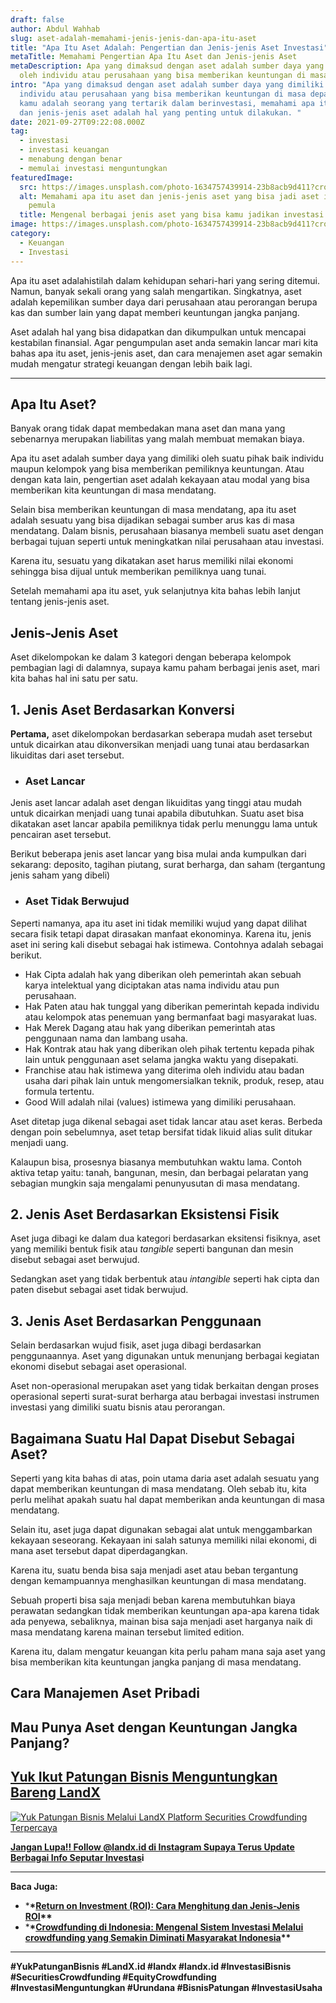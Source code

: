 ```yaml
---
draft: false
author: Abdul Wahhab
slug: aset-adalah-memahami-jenis-jenis-dan-apa-itu-aset
title: "Apa Itu Aset Adalah: Pengertian dan Jenis-jenis Aset Investasi"
metaTitle: Memahami Pengertian Apa Itu Aset dan Jenis-jenis Aset
metaDescription: Apa yang dimaksud dengan aset adalah sumber daya yang dimiliki
  oleh individu atau perusahaan yang bisa memberikan keuntungan di masa depan,
intro: "Apa yang dimaksud dengan aset adalah sumber daya yang dimiliki oleh
  individu atau perusahaan yang bisa memberikan keuntungan di masa depan, Jika
  kamu adalah seorang yang tertarik dalam berinvestasi, memahami apa itu aset
  dan jenis-jenis aset adalah hal yang penting untuk dilakukan. "
date: 2021-09-27T09:22:08.000Z
tag:
  - investasi
  - investasi keuangan
  - menabung dengan benar
  - memulai investasi menguntungkan
featuredImage:
  src: https://images.unsplash.com/photo-1634757439914-23b8acb9d411?crop=entropy&cs=tinysrgb&fit=max&fm=jpg&ixid=MnwxMTc3M3wwfDF8c2VhcmNofDJ8fGhvdXNlJTIwbW9uZXl8ZW58MHx8fHwxNjQwMjQ5OTk4&ixlib=rb-1.2.1&q=80&w=1080
  alt: Memahami apa itu aset dan jenis-jenis aset yang bisa jadi aset investasi
    pemula
  title: Mengenal berbagai jenis aset yang bisa kamu jadikan investasi jangka panjang
image: https://images.unsplash.com/photo-1634757439914-23b8acb9d411?crop=entropy&cs=tinysrgb&fit=max&fm=jpg&ixid=MnwxMTc3M3wwfDF8c2VhcmNofDJ8fGhvdXNlJTIwbW9uZXl8ZW58MHx8fHwxNjQwMjQ5OTk4&ixlib=rb-1.2.1&q=80&w=1080
category:
  - Keuangan
  - Investasi
---
```

Apa itu aset adalahistilah dalam kehidupan sehari-hari yang sering ditemui. Namun, banyak sekali orang yang salah mengartikan. Singkatnya, aset adalah kepemilikan sumber daya dari perusahaan atau perorangan berupa kas dan sumber lain yang dapat memberi keuntungan jangka panjang.

Aset adalah hal yang bisa didapatkan dan dikumpulkan untuk mencapai kestabilan finansial. Agar pengumpulan aset anda semakin lancar mari kita bahas apa itu aset, jenis-jenis aset, dan cara menajemen aset agar semakin mudah mengatur strategi keuangan dengan lebih baik lagi.

- - -

## Apa Itu Aset?

Banyak orang tidak dapat membedakan mana aset dan mana yang sebenarnya merupakan liabilitas yang malah membuat memakan biaya. 

Apa itu aset adalah sumber daya yang dimiliki oleh suatu pihak baik individu maupun kelompok yang bisa memberikan pemiliknya keuntungan. Atau dengan kata lain, pengertian aset adalah kekayaan atau modal yang bisa memberikan kita keuntungan di masa mendatang.

Selain bisa memberikan keuntungan di masa mendatang, apa itu aset adalah sesuatu yang bisa dijadikan sebagai sumber arus kas di masa mendatang. Dalam bisnis, perusahaan biasanya membeli suatu aset dengan berbagai tujuan seperti untuk meningkatkan nilai perusahaan atau investasi.

Karena itu, sesuatu yang dikatakan aset harus memiliki nilai ekonomi sehingga bisa dijual untuk memberikan pemiliknya uang tunai.

Setelah memahami apa itu aset, yuk selanjutnya kita bahas lebih lanjut tentang jenis-jenis aset.

## Jenis-Jenis Aset

Aset dikelompokan ke dalam 3 kategori dengan beberapa kelompok pembagian lagi di dalamnya, supaya kamu paham berbagai jenis aset, mari kita bahas hal ini satu per satu.

## 1. Jenis Aset Berdasarkan Konversi

**Pertama,** aset dikelompokan berdasarkan seberapa mudah aset tersebut untuk dicairkan atau dikonversikan menjadi uang tunai atau berdasarkan likuiditas dari aset tersebut.

* ### **Aset Lancar**

Jenis aset lancar adalah aset dengan likuiditas yang tinggi atau mudah untuk dicairkan menjadi uang tunai apabila dibutuhkan. Suatu aset bisa dikatakan aset lancar apabila pemiliknya tidak perlu menunggu lama untuk pencairan aset tersebut.

Berikut beberapa jenis aset lancar yang bisa mulai anda kumpulkan dari sekarang: deposito, tagihan piutang, surat berharga, dan saham (tergantung jenis saham yang dibeli)

* ### **Aset Tidak Berwujud**

Seperti namanya, apa itu aset ini tidak memiliki wujud yang dapat dilihat secara fisik tetapi dapat dirasakan manfaat ekonominya. Karena itu, jenis aset ini sering kali disebut sebagai hak istimewa. Contohnya adalah sebagai berikut.

* Hak Cipta adalah hak yang diberikan oleh pemerintah akan sebuah karya intelektual yang diciptakan atas nama individu atau pun perusahaan.
* Hak Paten atau hak tunggal yang diberikan pemerintah kepada individu atau kelompok atas penemuan yang bermanfaat bagi masyarakat luas.
* Hak Merek Dagang atau hak yang diberikan pemerintah atas penggunaan nama dan lambang usaha.
* Hak Kontrak atau hak yang diberikan oleh pihak tertentu kepada pihak lain untuk penggunaan aset selama jangka waktu yang disepakati.
* Franchise atau hak istimewa yang diterima oleh individu atau badan usaha dari pihak lain untuk mengomersialkan teknik, produk, resep, atau formula tertentu.
* Good Will adalah nilai (values) istimewa yang dimiliki perusahaan.

Aset ditetap juga dikenal sebagai aset tidak lancar atau aset keras. Berbeda dengan poin sebelumnya, aset tetap bersifat tidak likuid alias sulit ditukar menjadi uang.

Kalaupun bisa, prosesnya biasanya membutuhkan waktu lama. Contoh aktiva tetap yaitu: tanah, bangunan, mesin, dan berbagai pelaratan yang sebagian mungkin saja mengalami penunyusutan di masa mendatang.

## 2. Jenis Aset Berdasarkan Eksistensi Fisik

Aset juga dibagi ke dalam dua kategori berdasarkan eksitensi fisiknya, aset yang memiliki bentuk fisik atau *tangible* seperti bangunan dan mesin disebut sebagai aset berwujud.

Sedangkan aset yang tidak berbentuk atau *intangible* seperti hak cipta dan paten disebut sebagai aset tidak berwujud.

## 3. Jenis Aset Berdasarkan Penggunaan

Selain berdasarkan wujud fisik, aset juga dibagi berdasarkan penggunaannya. Aset yang digunakan untuk menunjang berbagai kegiatan ekonomi disebut sebagai aset operasional.

Aset non-operasional merupakan aset yang tidak berkaitan dengan proses operasional seperti surat-surat berharga atau berbagai investasi instrumen investasi yang dimiliki suatu bisnis atau perorangan.

## Bagaimana Suatu Hal Dapat Disebut Sebagai Aset?

Seperti yang kita bahas di atas, poin utama daria aset adalah sesuatu yang dapat memberikan keuntungan di masa mendatang. Oleh sebab itu, kita perlu melihat apakah suatu hal dapat memberikan anda keuntungan di masa mendatang.

Selain itu, aset juga dapat digunakan sebagai alat untuk menggambarkan kekayaan seseorang. Kekayaan ini salah satunya memiliki nilai ekonomi, di mana aset tersebut dapat diperdagangkan.

Karena itu, suatu benda bisa saja menjadi aset atau beban tergantung dengan kemampuannya menghasilkan keuntungan di masa mendatang.

Sebuah properti bisa saja menjadi beban karena membutuhkan biaya perawatan sedangkan tidak memberikan keuntungan apa-apa karena tidak ada penyewa, sebaliknya, mainan bisa saja menjadi aset harganya naik di masa mendatang karena mainan tersebut limited edition.

Karena itu, dalam mengatur keuangan kita perlu paham mana saja aset yang bisa memberikan kita keuntungan jangka panjang di masa mendatang.

## Cara Manajemen Aset Pribadi

## Mau Punya Aset dengan Keuntungan Jangka Panjang?

## **[Yuk Ikut Patungan Bisnis Menguntungkan Bareng LandX](https://landx.id/project/?utm_source=Blog&utm_medium=organic+keyword&utm_campaign=blog&utm_id=Blog)**

[![Yuk Patungan Bisnis Melalui LandX Platform Securities Crowdfunding Terpercaya](https://accountgram-production.sfo2.cdn.digitaloceanspaces.com/landx_ghost/2021/09/patungan-bisnis-menguntungkan-bareng-landx-6.png)](https://landx.id/project/?utm_source=Blog&utm_medium=organic+keyword&utm_campaign=blog&utm_id=Blog)

**[Jangan Lupa!! Follow @landx.id di Instagram Supaya Terus Update Berbagai Info Seputar Investas](https://instagram.com/landx.id?utm_medium=copy_link)i**

- - -

**Baca Juga:**

* \***\*[**Return on Investment (ROI): Cara Menghitung dan Jenis-Jenis ROI**](https://landx.id/blog/return-on-investment-roi-adalah/)\*\***
* \***\*[**Crowdfunding di Indonesia: Mengenal Sistem Investasi Melalui crowdfunding yang Semakin Diminati Masyarakat Indonesia**](https://landx.id/blog/crowdfunding-di-indonesia-untuk-investasi/)\*\***

- - -

**\#YukPatunganBisnis  #LandX.id    #landx         #landx.id    #InvestasiBisnis    #SecuritiesCrowdfunding #EquityCrowdfunding    #InvestasiMenguntungkan    #Urundana    #BisnisPatungan    #InvestasiUsaha**